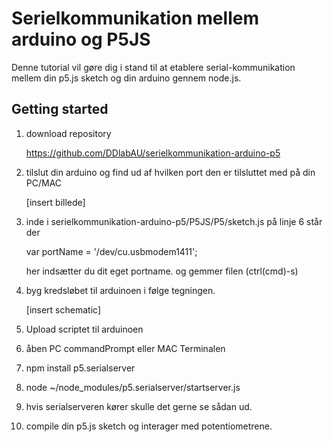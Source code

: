 # Serielkommunikation mellem arduino og P5JS

Denne tutorial vil gøre dig i stand til at etablere serial-kommunikation mellem din p5.js sketch og din arduino gennem node.js.

## Getting started

1. download  repository 

   https://github.com/DDlabAU/serielkommunikation-arduino-p5

2. tilslut din arduino og find ud af hvilken port den er tilsluttet med på din PC/MAC

   [insert billede]

3. inde i serielkommunikation-arduino-p5/P5JS/P5/sketch.js på linje 6 står der 

   var portName = '/dev/cu.usbmodem1411';

   her indsætter du dit eget portname. og gemmer filen (ctrl(cmd)-s)

4. byg kredsløbet til arduinoen i følge tegningen. 

   [insert schematic]

5. Upload scriptet til arduinoen

6. åben PC commandPrompt eller MAC Terminalen

7. npm install p5.serialserver

8. node ~/node_modules/p5.serialserver/startserver.js

9. hvis serialserveren kører skulle det gerne se sådan ud.

10. compile din p5.js sketch og interager med potentiometrene.
